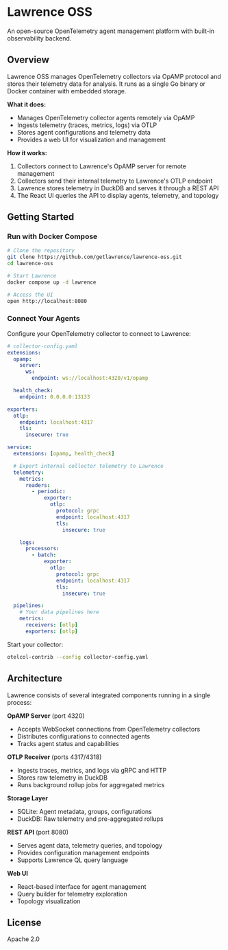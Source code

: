 # Lawrence OSS

An open-source OpenTelemetry agent management platform with built-in observability backend.

## Overview

Lawrence OSS manages OpenTelemetry collectors via OpAMP protocol and stores their telemetry data for analysis. It runs as a single Go binary or Docker container with embedded storage.

**What it does:**
- Manages OpenTelemetry collector agents remotely via OpAMP
- Ingests telemetry (traces, metrics, logs) via OTLP
- Stores agent configurations and telemetry data
- Provides a web UI for visualization and management

**How it works:**
1. Collectors connect to Lawrence's OpAMP server for remote management
2. Collectors send their internal telemetry to Lawrence's OTLP endpoint
3. Lawrence stores telemetry in DuckDB and serves it through a REST API
4. The React UI queries the API to display agents, telemetry, and topology

## Getting Started

### Run with Docker Compose

```bash
# Clone the repository
git clone https://github.com/getlawrence/lawrence-oss.git
cd lawrence-oss

# Start Lawrence
docker compose up -d lawrence

# Access the UI
open http://localhost:8080
```

### Connect Your Agents

Configure your OpenTelemetry collector to connect to Lawrence:

```yaml
# collector-config.yaml
extensions:
  opamp:
    server:
      ws:
        endpoint: ws://localhost:4320/v1/opamp

  health_check:
    endpoint: 0.0.0.0:13133

exporters:
  otlp:
    endpoint: localhost:4317
    tls:
      insecure: true

service:
  extensions: [opamp, health_check]

  # Export internal collector telemetry to Lawrence
  telemetry:
    metrics:
      readers:
        - periodic:
            exporter:
              otlp:
                protocol: grpc
                endpoint: localhost:4317
                tls:
                  insecure: true

    logs:
      processors:
        - batch:
            exporter:
              otlp:
                protocol: grpc
                endpoint: localhost:4317
                tls:
                  insecure: true

  pipelines:
    # Your data pipelines here
    metrics:
      receivers: [otlp]
      exporters: [otlp]
```

Start your collector:
```bash
otelcol-contrib --config collector-config.yaml
```

## Architecture

Lawrence consists of several integrated components running in a single process:

**OpAMP Server** (port 4320)
- Accepts WebSocket connections from OpenTelemetry collectors
- Distributes configurations to connected agents
- Tracks agent status and capabilities

**OTLP Receiver** (ports 4317/4318)
- Ingests traces, metrics, and logs via gRPC and HTTP
- Stores raw telemetry in DuckDB
- Runs background rollup jobs for aggregated metrics

**Storage Layer**
- SQLite: Agent metadata, groups, configurations
- DuckDB: Raw telemetry and pre-aggregated rollups

**REST API** (port 8080)
- Serves agent data, telemetry queries, and topology
- Provides configuration management endpoints
- Supports Lawrence QL query language

**Web UI**
- React-based interface for agent management
- Query builder for telemetry exploration
- Topology visualization

## License

Apache 2.0
